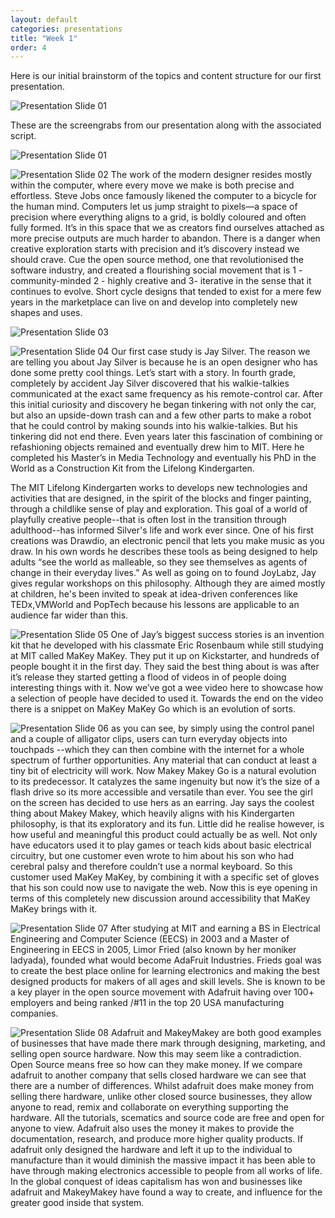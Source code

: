 ```yaml
---
layout: default
categories: presentations
title: "Week 1"
order: 4
---
```


Here is our initial brainstorm of the topics and content structure for our first presentation.

![Presentation Slide 01]({{site.imageurl}}/brainstorm_presentation_week1.jpg)


These are the screengrabs from our presentation along with the associated script.

![Presentation Slide 01]({{site.imageurl}}/Week1_Screen1.jpg)


![Presentation Slide 02]({{site.imageurl}}/Week1_Screen2.jpg)
The work of the modern designer resides mostly within the computer, where every move we make is both precise and effortless. Steve Jobs once famously likened the computer to a bicycle for the human mind. Computers let us jump straight to pixels—a space of precision where everything aligns to a grid, is boldly coloured and often fully formed. It’s in this space that we as creators find ourselves attached as more precise outputs are much harder to abandon. There is a danger when creative exploration starts with precision and it’s discovery instead we should crave. Cue the open source method, one that revolutionised the software industry, and created a flourishing social movement that is 1 -community-minded 2 - highly creative and 3- iterative in the sense that it continues to evolve. Short cycle designs that tended to exist for a mere few years in the marketplace can live on and develop into completely new shapes and uses.


![Presentation Slide 03]({{site.imageurl}}/Week1_Screen3.jpg)


![Presentation Slide 04]({{site.imageurl}}/Week1_Screen4.jpg)
Our first case study is Jay Silver. The reason we are telling you about Jay Silver is because he is an open designer who has done some pretty cool things. Let’s start with a story. In fourth grade, completely by accident Jay Silver discovered that his walkie-talkies communicated at the exact same frequency as his remote-control car. After this initial curiosity and discovery he began tinkering with not only the car, but also an upside-down trash can and a few other parts to make a robot that he could control by making sounds into his walkie-talkies. But his tinkering did not end there. Even years later this fascination of combining or refashioning objects remained and eventually drew him to MIT. Here he completed his Master’s in Media Technology and eventually his PhD in the World as a Construction Kit from the Lifelong Kindergarten.

The MIT Lifelong Kindergarten works to develops new technologies and activities that are designed, in the spirit of the blocks and finger painting, through a childlike sense of play and exploration. This goal of a world of playfully creative people--that is often lost in the transition through adulthood--has informed Silver's life and work ever since. One of his first creations was Drawdio, an electronic pencil that lets you make music as you draw. In his own words he describes these tools as being designed to help adults “see the world as malleable, so they see themselves as agents of change in their everyday lives.” As well as going on to found JoyLabz, Jay gives regular workshops on this philosophy. Although they are aimed mostly at children, he's been invited to speak at idea-driven conferences like TEDx,VMWorld and PopTech because his lessons are applicable to an audience far wider than this.


![Presentation Slide 05]({{site.imageurl}}/Week1_Screen5.png)
One of Jay’s biggest success stories is an invention kit that he developed with his classmate Eric Rosenbaum while still studying at MIT called MaKey MaKey. They put it up on Kickstarter, and hundreds of people bought it in the first day. They said the best thing about is was after it’s release they started getting a flood of videos in of people doing interesting things with it. Now we’ve got a wee video here to showcase how a selection of people have decided to used it. Towards the end on the video there is a snippet on MaKey MaKey Go which is an evolution of sorts.


![Presentation Slide 06]({{site.imageurl}}/Week1_Screen6.jpg)
as you can see, by simply using the control panel and a couple of alligator clips, users can turn everyday objects into touchpads --which they can then combine with the internet for a whole spectrum of further opportunities. Any material that can conduct at least a tiny bit of electricity will work. Now Makey Makey Go is a natural evolution to its predecessor. It catalyzes the same ingenuity but now it’s the size of a flash drive so its more accessible and versatile than ever. You see the girl on the screen has decided to use hers as an earring. Jay says the coolest thing about Makey Makey, which heavily aligns with his Kindergarten philosophy, is that its exploratory and its fun. Little did he realise however, is how useful and meaningful this product could actually be as well. Not only have educators used it to play games or teach kids about basic electrical circuitry, but one customer even wrote to him about his son who had cerebral palsy and therefore couldn’t use a normal keyboard. So this customer used MaKey MaKey, by combining it with a specific set of gloves that his son could now use to navigate the web. Now this is eye opening in terms of this completely new discussion around accessibility that MaKey MaKey brings with it.


![Presentation Slide 07]({{site.imageurl}}/Week1_Screen7.jpg)
After studying at MIT and earning a BS in Electrical Engineering and Computer Science (EECS) in 2003 and a Master of Engineering in EECS in 2005, Limor Fried (also known by her moniker ladyada), founded what would become AdaFruit Industries. Frieds goal was to create the best place online for learning electronics and making the best designed products for makers of all ages and skill levels. She is known to be a key player in the open source movement with Adafruit having over 100+ employers and being ranked /#11 in the top 20 USA manufacturing companies.

![Presentation Slide 08]({{site.imageurl}}/Week1_Screen8.jpg)
Adafruit and MakeyMakey are both good examples of businesses that have made there mark through designing, marketing, and selling open source hardware.
Now this may seem like a contradiction. Open Source means free so how can they make money.
If we compare adafruit to another company that sells closed hardware we can see that there are a number of differences. Whilst adafruit does make money from selling there hardware, unlike other closed source businesses, they allow anyone to read, remix and collaborate on everything supporting the hardware. All the tutorials, scematics and source code are free and open for anyone to view.
Adafruit also uses the money it makes to provide the documentation, research, and produce more higher quality products.
If adafruit only designed the hardware and left it up to the individual to manufacture than it would diminish the massive impact it has been able to have through making electronics accessible to people from all works of life. In the global conquest of ideas capitalism has won and businesses like adafruit and MakeyMakey have found a way to create, and influence for the greater good inside that system.
